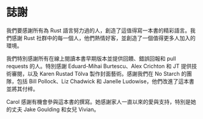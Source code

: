 # 誌謝

我們要感謝所有為 Rust 語言努力過的人，創造了這值得寫一本書的精彩語言。我們感謝 Rust 社群中的每一個人，他們熱情好客，並創造了一個值得更多人加入的環境。

我們特別感謝所有在線上閱讀本書早期版本並提供回饋、錯誤回報和 pull requests 的人。特別感謝 Eduard-Mihai Burtescu、Alex Crichton 和 JT 提供技術審閱，以及 Karen Rustad Tölva 製作封面藝術。感謝我們在 No Starch 的團隊，包括 Bill Pollock、Liz Chadwick 和 Janelle Ludowise，他們改進了這本書並將其付梓。

Carol 感謝有機會參與這本書的撰寫。她感謝家人一直以來的愛與支持，特別是她的丈夫 Jake Goulding 和女兒 Vivian。